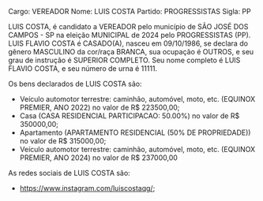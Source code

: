 Cargo: VEREADOR
Nome: LUIS COSTA
Partido: PROGRESSISTAS
Sigla: PP

LUIS COSTA, é candidato a VEREADOR pelo município de SÃO JOSÉ DOS CAMPOS - SP na eleição MUNICIPAL de 2024 pelo PROGRESSISTAS (PP).
LUIS FLAVIO COSTA é CASADO(A), nasceu em 09/10/1986, se declara do gênero MASCULINO da cor/raça BRANCA, sua ocupação é OUTROS, e seu grau de instrução é SUPERIOR COMPLETO.
Seu nome completo é LUIS FLAVIO COSTA, e seu número de urna é 11111.

Os bens declarados de LUIS COSTA são: 
- Veículo automotor terrestre: caminhão, automóvel, moto, etc. (EQUINOX PREMIER, ANO 2022) no valor de R$ 223500,00;
- Casa (CASA RESIDENCIAL PARTICIPACAO: 50.00%) no valor de R$ 350000,00;
- Apartamento (APARTAMENTO RESIDENCIAL (50% DE PROPRIEDADE)) no valor de R$ 315000,00;
- Veículo automotor terrestre: caminhão, automóvel, moto, etc. (EQUINOX PREMIER, ANO 2024) no valor de R$ 237000,00

As redes sociais de LUIS COSTA são:
- https://www.instagram.com/luiscostaqg/;